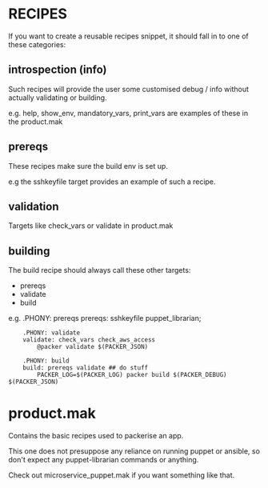 # RECIPES

If you want to create a reusable recipes snippet, it should fall in to one
of these categories:

## introspection (info)

Such recipes will provide the user some customised debug / info without actually
validating or building.

e.g. help, show_env, mandatory_vars, print_vars are examples of these in the
product.mak

## prereqs

These recipes make sure the build env is set up.

e.g the sshkeyfile target provides an example of such a recipe.

## validation

Targets like check_vars or validate in product.mak

## building

The build recipe should always call these other targets:

* prereqs
* validate
* build

e.g.
        .PHONY: prereqs
        prereqs: sshkeyfile puppet_librarian;

        .PHONY: validate
        validate: check_vars check_aws_access
            @packer validate $(PACKER_JSON)

        .PHONY: build
        build: prereqs validate ## do stuff
            PACKER_LOG=$(PACKER_LOG) packer build $(PACKER_DEBUG) $(PACKER_JSON)

# product.mak

Contains the basic recipes used to packerise an app.

This one does not presuppose any reliance on running puppet or ansible, so don't expect
any puppet-librarian commands or anything.

Check out microservice\_puppet.mak if you want something like that.
